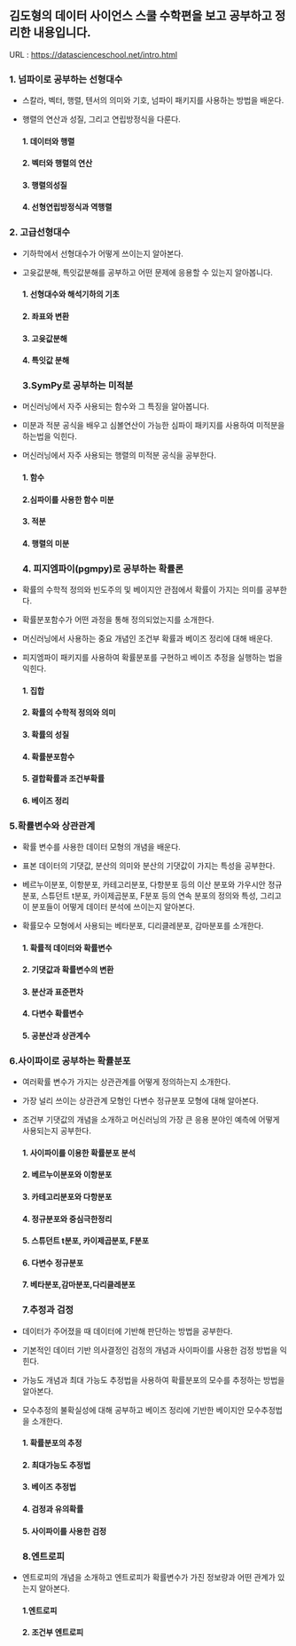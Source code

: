 ## 김도형의 데이터 사이언스 스쿨 수학편을 보고 공부하고 정리한 내용입니다.

URL : https://datascienceschool.net/intro.html

### 1. 넘파이로 공부하는 선형대수

- 스칼라, 벡터, 행렬, 텐서의 의미와 기호, 넘파이 패키지를 사용하는 방법을 배운다.
- 행렬의 연산과 성질, 그리고 연립방정식을 다룬다.

  #### 1. 데이터와 행렬
  #### 2. 벡터와 행렬의 연산
  #### 3. 행렬의성질
  #### 4. 선형연립방정식과 역행렬
  
  
  
### 2. 고급선형대수

- 기하학에서 선형대수가 어떻게 쓰이는지 알아본다.
- 고윳값분해, 특잇값분해를 공부하고 어떤 문제에 응용할 수 있는지 알아봅니다.

  #### 1. 선형대수와 해석기하의 기초
  #### 2. 좌표와 변환
  #### 3. 고윳값분해
  #### 4. 특잇값 분해
  
  
  
  ### 3.SymPy로 공부하는 미적분

- 머신러닝에서 자주 사용되는 함수와 그 특징을 알아봅니다.
- 미분과 적분 공식을 배우고 심볼연산이 가능한 심파이 패키지를 사용하여 미적분을 하는법을 익힌다.
- 머신러닝에서 자주 사용되는 행렬의 미적분 공식을 공부한다.

  #### 1. 함수
  #### 2.심파이를 사용한 함수 미분
  #### 3. 적분
  #### 4. 행렬의 미분
  
  
  
  ### 4. 피지엠파이(pgmpy)로 공부하는 확률론

- 확률의 수학적 정의와 빈도주의 및 베이지안 관점에서 확률이 가지는 의미를 공부한다.
- 확률분포함수가 어떤 과정을 통해 정의되었는지를 소개한다.
- 머신러닝에서 사용하는 중요 개념인 조건부 확률과 베이즈 정리에 대해 배운다.
- 피지엠파이 패키지를 사용하여 확률분포를 구현하고 베이즈 추정을 실행하는 법을 익힌다.

  #### 1. 집합
  #### 2. 확률의 수학적 정의와 의미
  #### 3. 확률의 성질
  #### 4. 확률분포함수
  #### 5. 결합확률과 조건부확률
  #### 6. 베이즈 정리
  
  
 ### 5.확률변수와 상관관계

- 확률 변수를 사용한 데이터 모형의 개념을 배운다. 
- 표본 데이터의 기댓값, 분산의 의미와 분산의 기댓값이 가지는 특성을 공부한다.
- 베르누이분포, 이항분포, 카테고리분포, 다항분포 등의 이산 분포와 가우시안 정규분포, 스튜던트 t분포, 카이제곱분포, F분포 등의 연속 분포의 정의와 특성, 그리고 이 분포들이 어떻게 데이터 분석에 쓰이는지 알아본다.
- 확률모수 모형에서 사용되는 베타분포, 디리클레분포, 감마분포를 소개한다.

  #### 1. 확률적 데이터와 확률변수
  #### 2. 기댓값과 확률변수의 변환
  #### 3. 분산과 표준편차
  #### 4. 다변수 확률변수
  #### 5. 공분산과 상관계수
  
  
 ### 6.사이파이로 공부하는 확률분포

- 여러확률 변수가 가지는 상관관계를 어떻게 정의하는지 소개한다.
- 가장 널리 쓰이는 상관관계 모형인 다변수 정규분포 모형에 대해 알아본다.
- 조건부 기댓값의 개념을 소개하고 머신러닝의 가장 큰 응용 분야인 예측에 어떻게 사용되는지 공부한다.

  #### 1. 사이파이를 이용한 확률분포 분석
  #### 2. 베르누이분포와 이항분포
  #### 3. 카테고리분포와 다항분포
  #### 4. 정규분포와 중심극한정리
  #### 5. 스튜던트 t분포, 카이제곱분포, F분포
  #### 6. 다변수 정규분포
  #### 7. 베타분포,감마분포,다리클레분포
  
  
   ### 7.추정과 검정

- 데이터가 주어졌을 때 데이터에 기반해 판단하는 방법을 공부한다.
- 기본적인 데이터 기반 의사결정인 검정의 개념과 사이파이를 사용한 검정 방법을 익힌다.
- 가능도 개념과 최대 가능도 추정법을 사용하여 확률분포의 모수를 추정하는 방법을 알아본다.
- 모수추정의 불확실성에 대해 공부하고 베이즈 정리에 기반한 베이지안 모수추정법을 소개한다.

  #### 1. 확률분포의 추정
  #### 2. 최대가능도 추정법
  #### 3. 베이즈 추정법
  #### 4. 검정과 유의확률
  #### 5. 사이파이를 사용한 검정
  
  ### 8.엔트로피
     
- 엔트로피의 개념을 소개하고 엔트로피가 확률변수가 가진 정보량과 어떤 관계가 있는지 알아본다.

  #### 1.엔트로피
  #### 2. 조건부 엔트로피


  

